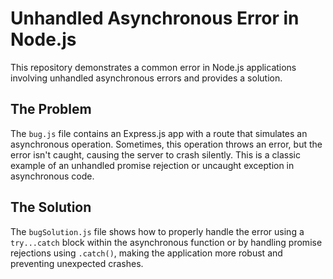 # Unhandled Asynchronous Error in Node.js
This repository demonstrates a common error in Node.js applications involving unhandled asynchronous errors and provides a solution.

## The Problem
The `bug.js` file contains an Express.js app with a route that simulates an asynchronous operation.  Sometimes, this operation throws an error, but the error isn't caught, causing the server to crash silently. This is a classic example of an unhandled promise rejection or uncaught exception in asynchronous code.

## The Solution
The `bugSolution.js` file shows how to properly handle the error using a `try...catch` block within the asynchronous function or by handling promise rejections using `.catch()`, making the application more robust and preventing unexpected crashes.